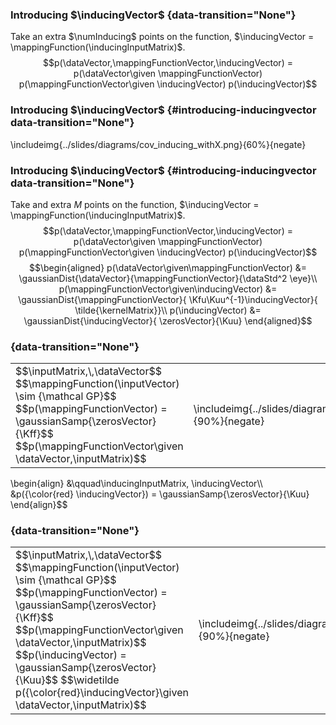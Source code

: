 ### Introducing $\inducingVector$ {data-transition="None"}

Take an extra $\numInducing$ points on the function,
$\inducingVector = \mappingFunction(\inducingInputMatrix)$.
$$p(\dataVector,\mappingFunctionVector,\inducingVector) = p(\dataVector\given \mappingFunctionVector) p(\mappingFunctionVector\given \inducingVector) p(\inducingVector)$$

### Introducing $\inducingVector$ {#introducing-inducingvector data-transition="None"}

\includeimg{../slides/diagrams/cov_inducing_withX.png}{60%}{negate}

### Introducing $\inducingVector$ {#introducing-inducingvector data-transition="None"}

Take and extra $M$ points on the function,
$\inducingVector = \mappingFunction(\inducingInputMatrix)$.
$$p(\dataVector,\mappingFunctionVector,\inducingVector) = p(\dataVector\given \mappingFunctionVector) p(\mappingFunctionVector\given \inducingVector) p(\inducingVector)$$
$$\begin{aligned}
    p(\dataVector\given\mappingFunctionVector) &= \gaussianDist{\dataVector}{\mappingFunctionVector}{\dataStd^2 \eye}\\
    p(\mappingFunctionVector\given\inducingVector) &= \gaussianDist{\mappingFunctionVector}{ \Kfu\Kuu^{-1}\inducingVector}{ \tilde{\kernelMatrix}}\\
    p(\inducingVector) &= \gaussianDist{\inducingVector}{ \zerosVector}{\Kuu}
  \end{aligned}$$


###  {data-transition="None"}

<table>
<tr>
<td>
$$\inputMatrix,\,\dataVector$$ $$\mappingFunction(\inputVector) \sim {\mathcal GP}$$ $$p(\mappingFunctionVector) = \gaussianSamp{\zerosVector}{\Kff}$$ $$p(\mappingFunctionVector\given \dataVector,\inputMatrix)$$
</td>
<td>
\includeimg{../slides/diagrams/nomenclature4}{90%}{negate}
</td>
</tr>
</table>
\begin{align}
                                                                                                           &\qquad\inducingInputMatrix, \inducingVector\\                                                                                                                                                                                                    
                                                                                               &p({\color{red} \inducingVector})  = \gaussianSamp{\zerosVector}{\Kuu}                                                                                                                                                                                        
                                                                                                                          \end{align}$$  

###  {data-transition="None"}

<table>
<tr>
<td>
$$\inputMatrix,\,\dataVector$$ $$\mappingFunction(\inputVector) \sim {\mathcal GP}$$ $$p(\mappingFunctionVector) = \gaussianSamp{\zerosVector}{\Kff}$$ $$p(\mappingFunctionVector\given \dataVector,\inputMatrix)$$ $$p(\inducingVector)  = \gaussianSamp{\zerosVector}{\Kuu}$$ $$\widetilde p({\color{red}\inducingVector}\given \dataVector,\inputMatrix)$$
</td>
<td>
\includeimg{../slides/diagrams/nomenclature5.png}{90%}{negate}
</td>
</tr>
</table>

